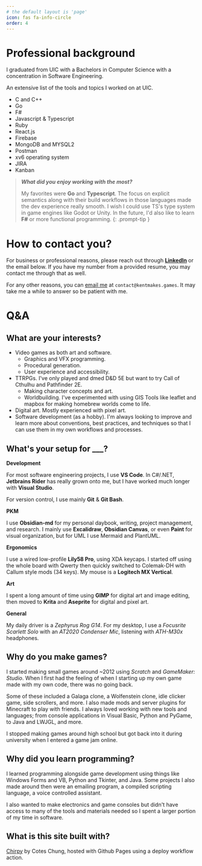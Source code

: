 ```yaml
---
# the default layout is 'page'
icon: fas fa-info-circle
order: 4
---
```


# Professional background
I graduated from UIC with a Bachelors in Computer Science with a concentration in Software Engineering.

An extensive list of the tools and topics I worked on at UIC.
- C and C++
- Go
- F#
- Javascript & Typescript
- Ruby
- React.js
- Firebase
- MongoDB and MYSQL2
- Postman
- xv6 operating system
- JIRA
- Kanban

> ***What did you enjoy working with the most?***
> 
> My favorites were **Go** and **Typescript**. The focus on explicit semantics along with their build workflows in those languages made the dev experience really smooth. I wish I could use TS's type system in game engines like Godot or Unity. In the future, I'd also like to learn **F#** or more functional programming.
{: .prompt-tip }

# How to contact you?

For business or professional reasons, please reach out through [**LinkedIn**](https://www.linkedin.com/in/kentbrianlizardo) or the email below. If you have my number from a provided resume, you may contact me through that as well.

For any other reasons, you can [email me](mailto:contact@kentmakes.games) at `contact@kentmakes.games`. It may take me a while to answer so be patient with me.

# Q&A

## What are your interests?
- Video games as both art and software.
	- Graphics and VFX programming.
	- Procedural generation.
	- User experience and accessibility.
- TTRPGs. I've only played and dmed D&D 5E but want to try Call of Cthulhu and Pathfinder 2E.
  - Making character concepts and art.
  - Worldbuilding. I've experimented with using GIS Tools like leaflet and mapbox for making homebrew worlds come to life.
- Digital art. Mostly experienced with pixel art.
- Software development (as a hobby). I'm always looking to improve and learn more about conventions, best practices, and techniques so that I can use them in my own workflows and processes.

## What's your setup for ___?

**Development**

For most software engineering projects, I use **VS Code**. In C#/.NET, **Jetbrains Rider** has really grown onto me, but I have worked much longer with **Visual Studio**.

For version control, I use mainly **Git** & **Git Bash**.

**PKM**

I use **Obsidian-md** for my personal daybook, writing, project management, and research. I mainly use **Excalidraw**, **Obsidian Canvas**, or even **Paint** for visual organization, but for UML I use Mermaid and PlantUML.

**Ergonomics**

I use a wired low-profile **Lily58 Pro**, using XDA keycaps. I started off using the whole board with Qwerty then quickly switched to Colemak-DH with Callum style mods (34 keys). My mouse is a **Logitech MX Vertical**.

**Art**

I spent a long amount of time using **GIMP** for digital art and image editing, then moved to **Krita** and **Aseprite** for digital and pixel art.

**General**

My daily driver is a *Zephyrus Rog G14*. For my desktop, I use a *Focusrite Scarlett Solo* with an *AT2020 Condenser Mic*, listening with *ATH-M30x* headphones.

## Why do you make games?

I started making small games around ~2012 using *Scratch* and *GameMaker: Studio*. When I first had the feeling of when I starting up my own game made with my own code, there was no going back.

Some of these included a Galaga clone, a Wolfenstein clone, idle clicker game, side scrollers, and more. I also made mods and server plugins for Minecraft to play with friends. I always loved working with new tools and languages; from console applications in Visual Basic, Python and PyGame, to Java and LWJGL, and more.

I stopped making games around high school but got back into it during university when I entered a game jam online.

## Why did you learn programming?

I learned programming alongside game development using things like Windows Forms and VB, Python and Tkinter, and Java. Some projects I also made around then were an emailing program, a compiled scripting language, a voice controlled assistant.

I also wanted to make electronics and game consoles but didn't have access to many of the tools and materials needed so I spent a larger portion of my time in software.

## What is this site built with?
[Chirpy](https://github.com/cotes2020/jekyll-theme-chirpy/) by Cotes Chung, hosted with Github Pages using a deploy workflow action.
